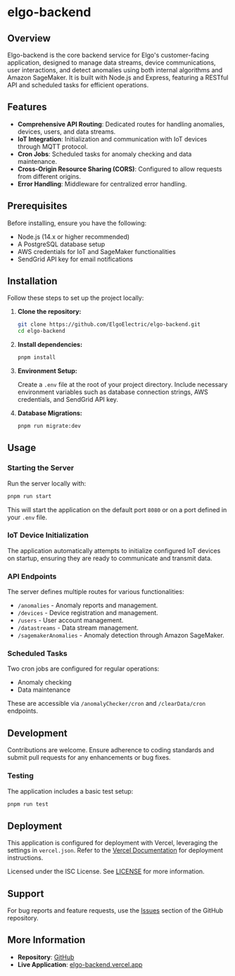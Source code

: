 # elgo-backend

## Overview

Elgo-backend is the core backend service for Elgo's customer-facing application, designed to manage data streams, device communications, user interactions, and detect anomalies using both internal algorithms and Amazon SageMaker. It is built with Node.js and Express, featuring a RESTful API and scheduled tasks for efficient operations.

## Features

- **Comprehensive API Routing**: Dedicated routes for handling anomalies, devices, users, and data streams.
- **IoT Integration**: Initialization and communication with IoT devices through MQTT protocol.
- **Cron Jobs**: Scheduled tasks for anomaly checking and data maintenance.
- **Cross-Origin Resource Sharing (CORS)**: Configured to allow requests from different origins.
- **Error Handling**: Middleware for centralized error handling.

## Prerequisites

Before installing, ensure you have the following:
- Node.js (14.x or higher recommended)
- A PostgreSQL database setup
- AWS credentials for IoT and SageMaker functionalities
- SendGrid API key for email notifications

## Installation

Follow these steps to set up the project locally:

1. **Clone the repository:**

   ```bash
   git clone https://github.com/ElgoElectric/elgo-backend.git
   cd elgo-backend
   ```

2. **Install dependencies:**

   ```bash
   pnpm install
   ```

3. **Environment Setup:**

   Create a `.env` file at the root of your project directory. Include necessary environment variables such as database connection strings, AWS credentials, and SendGrid API key.

4. **Database Migrations:**

   ```bash
   pnpm run migrate:dev
   ```

## Usage

### Starting the Server

Run the server locally with:

```bash
pnpm run start
```

This will start the application on the default port `8080` or on a port defined in your `.env` file.

### IoT Device Initialization

The application automatically attempts to initialize configured IoT devices on startup, ensuring they are ready to communicate and transmit data.

### API Endpoints

The server defines multiple routes for various functionalities:

- `/anomalies` - Anomaly reports and management.
- `/devices` - Device registration and management.
- `/users` - User account management.
- `/datastreams` - Data stream management.
- `/sagemakerAnomalies` - Anomaly detection through Amazon SageMaker.

### Scheduled Tasks

Two cron jobs are configured for regular operations:

- Anomaly checking
- Data maintenance

These are accessible via `/anomalyChecker/cron` and `/clearData/cron` endpoints.

## Development

Contributions are welcome. Ensure adherence to coding standards and submit pull requests for any enhancements or bug fixes.

### Testing

The application includes a basic test setup:

```bash
pnpm run test
```

## Deployment

This application is configured for deployment with Vercel, leveraging the settings in `vercel.json`. Refer to the [Vercel Documentation](https://vercel.com/docs) for deployment instructions.


Licensed under the ISC License. See [LICENSE](LICENSE) for more information.

## Support

For bug reports and feature requests, use the [Issues](https://github.com/ElgoElectric/elgo-backend/issues) section of the GitHub repository.

## More Information

- **Repository**: [GitHub](https://github.com/ElgoElectric/elgo-backend)
- **Live Application**: [elgo-backend.vercel.app](https://elgo-backend.vercel.app)

